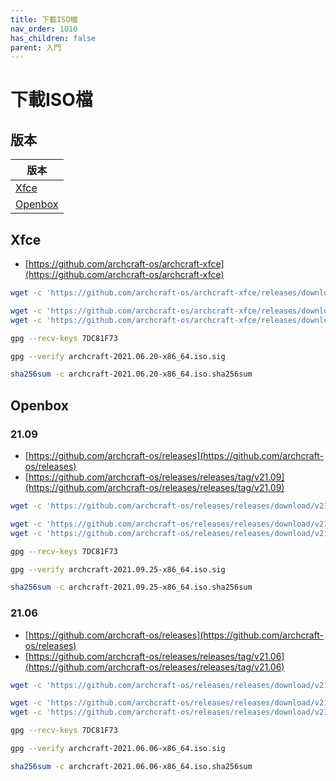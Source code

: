 ```yaml
---
title: 下載ISO檔
nav_order: 1010
has_children: false
parent: 入門
---
```



# 下載ISO檔


## 版本

| 版本 |
| --- |
| [Xfce](#xfce) |
| [Openbox](#openbox) |


## Xfce

* [https://github.com/archcraft-os/archcraft-xfce](https://github.com/archcraft-os/archcraft-xfce)

``` sh
wget -c 'https://github.com/archcraft-os/archcraft-xfce/releases/download/v21.06/archcraft-2021.06.20-x86_64.iso'
```


``` sh
wget -c 'https://github.com/archcraft-os/archcraft-xfce/releases/download/v21.06/archcraft-2021.06.20-x86_64.iso.sig'
wget -c 'https://github.com/archcraft-os/archcraft-xfce/releases/download/v21.06/archcraft-2021.06.20-x86_64.iso.sha256sum'
```


``` sh
gpg --recv-keys 7DC81F73
```

``` sh
gpg --verify archcraft-2021.06.20-x86_64.iso.sig
```

``` sh
sha256sum -c archcraft-2021.06.20-x86_64.iso.sha256sum
```



## Openbox

### 21.09

* [https://github.com/archcraft-os/releases](https://github.com/archcraft-os/releases)
* [https://github.com/archcraft-os/releases/releases/tag/v21.09](https://github.com/archcraft-os/releases/releases/tag/v21.09)

``` sh
wget -c 'https://github.com/archcraft-os/releases/releases/download/v21.09/archcraft-2021.09.25-x86_64.iso'
```

``` sh
wget -c 'https://github.com/archcraft-os/releases/releases/download/v21.09/archcraft-2021.09.25-x86_64.iso.sig'
wget -c 'https://github.com/archcraft-os/releases/releases/download/v21.09/archcraft-2021.09.25-x86_64.iso.sha256sum'
```

``` sh
gpg --recv-keys 7DC81F73
```

``` sh
gpg --verify archcraft-2021.09.25-x86_64.iso.sig
```

``` sh
sha256sum -c archcraft-2021.09.25-x86_64.iso.sha256sum
```


### 21.06

* [https://github.com/archcraft-os/releases](https://github.com/archcraft-os/releases)
* [https://github.com/archcraft-os/releases/releases/tag/v21.06](https://github.com/archcraft-os/releases/releases/tag/v21.06)

``` sh
wget -c 'https://github.com/archcraft-os/releases/releases/download/v21.06/archcraft-2021.06.06-x86_64.iso'
```

``` sh
wget -c 'https://github.com/archcraft-os/releases/releases/download/v21.06/archcraft-2021.06.06-x86_64.iso.sig'
wget -c 'https://github.com/archcraft-os/releases/releases/download/v21.06/archcraft-2021.06.06-x86_64.iso.sha256sum'
```

``` sh
gpg --recv-keys 7DC81F73
```

``` sh
gpg --verify archcraft-2021.06.06-x86_64.iso.sig
```

``` sh
sha256sum -c archcraft-2021.06.06-x86_64.iso.sha256sum
```
